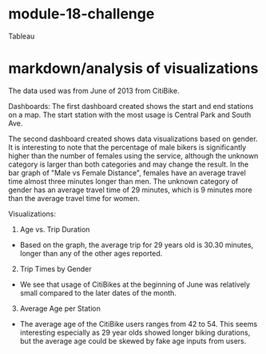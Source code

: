 # module-18-challenge
Tableau

# markdown/analysis of visualizations

The data used was from June of 2013 from CitiBike. 

Dashboards:
The first dashboard created shows the start and end stations on a map. 
The start station with the most usage is Central Park and South Ave.

The second dashboard created shows data visualizations based on gender. 
It is interesting to note that the percentage of male bikers is significantly higher than the number of females using the service, although the unknown category is larger than both categories and may change the result. In the bar graph of "Male vs Female Distance", females have an average travel time almost three minutes longer than men. The unknown category of gender has an average travel time of 29 minutes, which is 9 minutes more than the average travel time for women.

Visualizations:
1. Age vs. Trip Duration
- Based on the graph, the average trip for 29 years old is 30.30 minutes, longer than any of the other ages reported.
2. Trip Times by Gender
- We see that usage of CitiBikes at the beginning of June was relatively small compared to the later dates of the month.
3. Average Age per Station
- The average age of the CitiBike users ranges from 42 to 54. This seems interesting especially as 29 year olds showed longer biking durations, but the average age could be skewed by fake age inputs from users.
